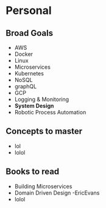 
# Personal

## Broad Goals 
- AWS
- Docker
- Linux
- Microservices
- Kubernetes
- NoSQL
- graphQL
- GCP
- Logging & Monitoring
- __System Design__
- Robotic Process Automation

## Concepts to master
- lol
- lolol

## Books to read 
- Building Microservices
- Domain Driven Design -EricEvans
- lolol
